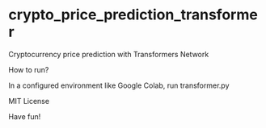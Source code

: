 # crypto_price_prediction_transformer
Cryptocurrency price prediction with Transformers Network

How to run?

In a configured environment like Google Colab, run transformer.py

MIT License

Have fun!
